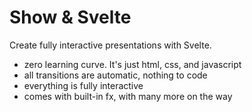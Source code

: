 # Show & Svelte

Create fully interactive presentations with Svelte.

- zero learning curve. It's just html, css, and javascript
- all transitions are automatic, nothing to code
- everything is fully interactive
- comes with built-in fx, with many more on the way
